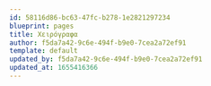 ```yaml
---
id: 58116d86-bc63-47fc-b278-1e2821297234
blueprint: pages
title: Χειρόγραφα
author: f5da7a42-9c6e-494f-b9e0-7cea2a72ef91
template: default
updated_by: f5da7a42-9c6e-494f-b9e0-7cea2a72ef91
updated_at: 1655416366
---
```

